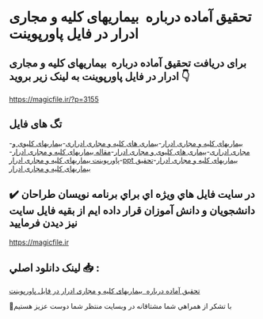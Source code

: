 # تحقیق آماده درباره  بیماریهای کلیه و مجاری ادرار در فایل پاورپوینت

## برای دریافت تحقیق آماده درباره  بیماریهای کلیه و مجاری ادرار در فایل پاورپوینت به لینک زیر بروید 👇

https://magicfile.ir/?p=3155

## تگ های فایل

-[بیماریهای کلیه و مجاری ادرار](https://magicfile.ir/product/%d8%aa%d8%ad%d9%82%db%8c%d9%82-%d8%a8%db%8c%d9%85%d8%a7%d8%b1%db%8c%d9%87%d8%a7%db%8c-%da%a9%d9%84%db%8c%d9%87-%d9%88-%d9%85%d8%ac%d8%a7%d8%b1%db%8c-%d8%a7%d8%af%d8%b1%d8%a7%d8%b1-%d8%af%d8%b1-%d9%be%d8%a7%d9%88%d8%b1%d9%be%d9%88%db%8c%d9%86%d8%aa/)-[بیماری های کلیه و مجاری ادراری](https://magicfile.ir/product/%d8%aa%d8%ad%d9%82%db%8c%d9%82-%d8%a8%db%8c%d9%85%d8%a7%d8%b1%db%8c%d9%87%d8%a7%db%8c-%da%a9%d9%84%db%8c%d9%87-%d9%88-%d9%85%d8%ac%d8%a7%d8%b1%db%8c-%d8%a7%d8%af%d8%b1%d8%a7%d8%b1-%d8%af%d8%b1-%d9%be%d8%a7%d9%88%d8%b1%d9%be%d9%88%db%8c%d9%86%d8%aa/)-[بیماریهای کلیوی و مجاری ادراری](https://magicfile.ir/product/%d8%aa%d8%ad%d9%82%db%8c%d9%82-%d8%a8%db%8c%d9%85%d8%a7%d8%b1%db%8c%d9%87%d8%a7%db%8c-%da%a9%d9%84%db%8c%d9%87-%d9%88-%d9%85%d8%ac%d8%a7%d8%b1%db%8c-%d8%a7%d8%af%d8%b1%d8%a7%d8%b1-%d8%af%d8%b1-%d9%be%d8%a7%d9%88%d8%b1%d9%be%d9%88%db%8c%d9%86%d8%aa/)-[بیماری های کلیوی و مجاری ادرار](https://magicfile.ir/product/%d8%aa%d8%ad%d9%82%db%8c%d9%82-%d8%a8%db%8c%d9%85%d8%a7%d8%b1%db%8c%d9%87%d8%a7%db%8c-%da%a9%d9%84%db%8c%d9%87-%d9%88-%d9%85%d8%ac%d8%a7%d8%b1%db%8c-%d8%a7%d8%af%d8%b1%d8%a7%d8%b1-%d8%af%d8%b1-%d9%be%d8%a7%d9%88%d8%b1%d9%be%d9%88%db%8c%d9%86%d8%aa/)-[مقاله بیماریهای کلیه و مجاری ادرار](https://magicfile.ir/product/%d8%aa%d8%ad%d9%82%db%8c%d9%82-%d8%a8%db%8c%d9%85%d8%a7%d8%b1%db%8c%d9%87%d8%a7%db%8c-%da%a9%d9%84%db%8c%d9%87-%d9%88-%d9%85%d8%ac%d8%a7%d8%b1%db%8c-%d8%a7%d8%af%d8%b1%d8%a7%d8%b1-%d8%af%d8%b1-%d9%be%d8%a7%d9%88%d8%b1%d9%be%d9%88%db%8c%d9%86%d8%aa/)-[پاورپوینت بیماریهای کلیه و مجاری ادرار](https://magicfile.ir/product/%d8%aa%d8%ad%d9%82%db%8c%d9%82-%d8%a8%db%8c%d9%85%d8%a7%d8%b1%db%8c%d9%87%d8%a7%db%8c-%da%a9%d9%84%db%8c%d9%87-%d9%88-%d9%85%d8%ac%d8%a7%d8%b1%db%8c-%d8%a7%d8%af%d8%b1%d8%a7%d8%b1-%d8%af%d8%b1-%d9%be%d8%a7%d9%88%d8%b1%d9%be%d9%88%db%8c%d9%86%d8%aa/)-[ppt بیماریهای کلیه و مجاری ادرار](https://magicfile.ir/product/%d8%aa%d8%ad%d9%82%db%8c%d9%82-%d8%a8%db%8c%d9%85%d8%a7%d8%b1%db%8c%d9%87%d8%a7%db%8c-%da%a9%d9%84%db%8c%d9%87-%d9%88-%d9%85%d8%ac%d8%a7%d8%b1%db%8c-%d8%a7%d8%af%d8%b1%d8%a7%d8%b1-%d8%af%d8%b1-%d9%be%d8%a7%d9%88%d8%b1%d9%be%d9%88%db%8c%d9%86%d8%aa/)-[تحقیق بیماریهای کلیه و مجاری ادرار](https://magicfile.ir/product/%d8%aa%d8%ad%d9%82%db%8c%d9%82-%d8%a8%db%8c%d9%85%d8%a7%d8%b1%db%8c%d9%87%d8%a7%db%8c-%da%a9%d9%84%db%8c%d9%87-%d9%88-%d9%85%d8%ac%d8%a7%d8%b1%db%8c-%d8%a7%d8%af%d8%b1%d8%a7%d8%b1-%d8%af%d8%b1-%d9%be%d8%a7%d9%88%d8%b1%d9%be%d9%88%db%8c%d9%86%d8%aa/)

## ✔️ در سايت فايل هاي ويژه اي براي برنامه نويسان طراحان دانشجويان و دانش آموزان قرار داده ايم از بقيه فايل سايت نيز ديدن فرماييد

https://magicfile.ir


## لينک دانلود اصلي 📥 :

[تحقیق آماده درباره  بیماریهای کلیه و مجاری ادرار در فایل پاورپوینت](https://magicfile.ir/product/%d8%aa%d8%ad%d9%82%db%8c%d9%82-%d8%a8%db%8c%d9%85%d8%a7%d8%b1%db%8c%d9%87%d8%a7%db%8c-%da%a9%d9%84%db%8c%d9%87-%d9%88-%d9%85%d8%ac%d8%a7%d8%b1%db%8c-%d8%a7%d8%af%d8%b1%d8%a7%d8%b1-%d8%af%d8%b1-%d9%be%d8%a7%d9%88%d8%b1%d9%be%d9%88%db%8c%d9%86%d8%aa/) 


🙏با تشکر از همراهي شما مشتاقانه در وبسایت منتظر شما دوست عزیز هستیم

